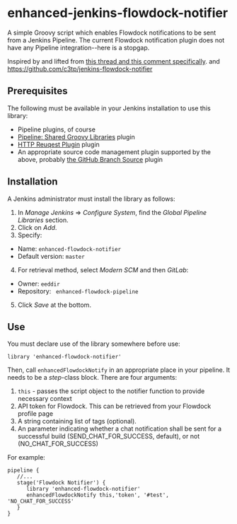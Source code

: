 # enhanced-jenkins-flowdock-notifier

A simple Groovy script which enables Flowdock notifications to be sent from a Jenkins Pipeline.  The current Flowdock notification plugin does not have any Pipeline integration--here is a stopgap.

Inspired by and lifted from [this thread and this comment specifically](https://github.com/jenkinsci/flowdock-plugin/issues/24#issuecomment-271784565).
and
https://github.com/c3tp/jenkins-flowdock-notifier

## Prerequisites

The following must be available in your Jenkins installation to use this library:

* Pipeline plugins, of course
* [Pipeline: Shared Groovy Libraries](https://wiki.jenkins-ci.org/display/JENKINS/Pipeline+Shared+Groovy+Libraries+Plugin) plugin
* [HTTP Reuqest Plugin](https://wiki.jenkins.io/display/JENKINS/HTTP+Request+Plugin ) plugin
* An appropriate source code management plugin supported by the above, probably [the GitHub Branch Source](https://wiki.jenkins-ci.org/display/JENKINS/GitHub+Branch+Source+Plugin) plugin

## Installation

A Jenkins administrator must install the library as follows:

1. In _Manage Jenkins_ => _Configure System_, find the _Global Pipeline Libraries_ section.
2. Click on _Add_.
3. Specify:
  * Name: `enhanced-flowdock-notifier`
  * Default version: `master`
4. For retrieval method, select _Modern SCM_ and then _GitLab_:
  * Owner: `eeddir`
  * Repository: ` enhanced-flowdock-pipeline`
5. Click _Save_ at the bottom.

## Use

You must declare use of the library somewhere before use:

```library 'enhanced-flowdock-notifier'```

Then, call `enhancedFlowdockNotify` in an appropriate place in your pipeline.  It needs to be a _step_-class block.  There are four arguments:

1. `this` - passes the script object to the notifier function to provide necessary context
2. API token for Flowdock.  This can be retrieved from your Flowdock profile page
3. A string containing list of tags (optional).
4. An parameter indicating whether a chat notification shall be sent for a successful build (SEND_CHAT_FOR_SUCCESS, default), or not (NO_CHAT_FOR_SUCCESS)

For example:

```
pipeline {
   //...
   stage('Flowdock Notifier') {
      library 'enhanced-flowdock-notifier'
      enhancedFlowdockNotify this,'token', '#test', 'NO_CHAT_FOR_SUCCESS'
   }
}
```


